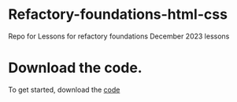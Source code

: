 # Refactory-foundations-html-css
Repo for Lessons for refactory foundations December 2023 lessons

# Download the code.
To get started, download the [code](https://github.com/ericmuh/Refactory-foundations-html-css/archive/refs/heads/foundations-december-2023.zip)
